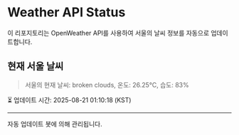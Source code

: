 
# Weather API Status

이 리포지토리는 OpenWeather API를 사용하여 서울의 날씨 정보를 자동으로 업데이트합니다.

## 현재 서울 날씨
> 서울의 현재 날씨: broken clouds, 온도: 26.25°C, 습도: 83%

⏳ 업데이트 시간: 2025-08-21 01:10:18 (KST)

---
자동 업데이트 봇에 의해 관리됩니다.
